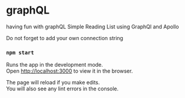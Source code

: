 # graphQL
having fun with graphQL 
Simple Reading List using GraphQl and Apollo

Do not forget to add your own connection string

### `npm start`

Runs the app in the development mode.<br />
Open [http://localhost:3000](http://localhost:3000) to view it in the browser.

The page will reload if you make edits.<br />
You will also see any lint errors in the console.
